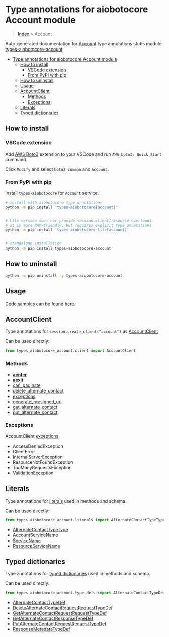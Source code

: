 <a id="type-annotations-for-aiobotocore-account-module"></a>

# Type annotations for aiobotocore Account module

> [Index](../README.md) > Account

Auto-generated documentation for
[Account](https://boto3.amazonaws.com/v1/documentation/api/latest/reference/services/account.html#Account)
type annotations stubs module
[types-aiobotocore-account](https://pypi.org/project/types-aiobotocore-account/).

- [Type annotations for aiobotocore Account module](#type-annotations-for-aiobotocore-account-module)
  - [How to install](#how-to-install)
    - [VSCode extension](#vscode-extension)
    - [From PyPI with pip](#from-pypi-with-pip)
  - [How to uninstall](#how-to-uninstall)
  - [Usage](#usage)
  - [AccountClient](#accountclient)
    - [Methods](#methods)
    - [Exceptions](#exceptions)
  - [Literals](#literals)
  - [Typed dictionaries](#typed-dictionaries)

<a id="how-to-install"></a>

## How to install

<a id="vscode-extension"></a>

### VSCode extension

Add
[AWS Boto3](https://marketplace.visualstudio.com/items?itemName=Boto3typed.boto3-ide)
extension to your VSCode and run `AWS boto3: Quick Start` command.

Click `Modify` and select `boto3 common` and `Account`.

<a id="from-pypi-with-pip"></a>

### From PyPI with pip

Install `types-aiobotocore` for `Account` service.

```bash
# install with aiobotocore type annotations
python -m pip install 'types-aiobotocore[account]'


# Lite version does not provide session.client/resource overloads
# it is more RAM-friendly, but requires explicit type annotations
python -m pip install 'types-aiobotocore-lite[account]'


# standalone installation
python -m pip install types-aiobotocore-account
```

<a id="how-to-uninstall"></a>

## How to uninstall

```bash
python -m pip uninstall -y types-aiobotocore-account
```

<a id="usage"></a>

## Usage

Code samples can be found [here](./usage.md).

<a id="accountclient"></a>

## AccountClient

Type annotations for `session.create_client("account")` as
[AccountClient](./client.md)

Can be used directly:

```python
from types_aiobotocore_account.client import AccountClient
```

<a id="methods"></a>

### Methods

- [__aenter__](./client.md#__aenter__)
- [__aexit__](./client.md#__aexit__)
- [can_paginate](./client.md#can_paginate)
- [delete_alternate_contact](./client.md#delete_alternate_contact)
- [exceptions](./client.md#exceptions)
- [generate_presigned_url](./client.md#generate_presigned_url)
- [get_alternate_contact](./client.md#get_alternate_contact)
- [put_alternate_contact](./client.md#put_alternate_contact)

<a id="exceptions"></a>

### Exceptions

AccountClient [exceptions](./client.md#exceptions)

- AccessDeniedException
- ClientError
- InternalServerException
- ResourceNotFoundException
- TooManyRequestsException
- ValidationException

<a id="literals"></a>

## Literals

Type annotations for [literals](./literals.md) used in methods and schema.

Can be used directly:

```python
from types_aiobotocore_account.literals import AlternateContactTypeType, ...
```

- [AlternateContactTypeType](./literals.md#alternatecontacttypetype)
- [AccountServiceName](./literals.md#accountservicename)
- [ServiceName](./literals.md#servicename)
- [ResourceServiceName](./literals.md#resourceservicename)

<a id="typed-dictionaries"></a>

## Typed dictionaries

Type annotations for [typed dictionaries](./type_defs.md) used in methods and
schema.

Can be used directly:

```python
from types_aiobotocore_account.type_defs import AlternateContactTypeDef, ...
```

- [AlternateContactTypeDef](./type_defs.md#alternatecontacttypedef)
- [DeleteAlternateContactRequestRequestTypeDef](./type_defs.md#deletealternatecontactrequestrequesttypedef)
- [GetAlternateContactRequestRequestTypeDef](./type_defs.md#getalternatecontactrequestrequesttypedef)
- [GetAlternateContactResponseTypeDef](./type_defs.md#getalternatecontactresponsetypedef)
- [PutAlternateContactRequestRequestTypeDef](./type_defs.md#putalternatecontactrequestrequesttypedef)
- [ResponseMetadataTypeDef](./type_defs.md#responsemetadatatypedef)
